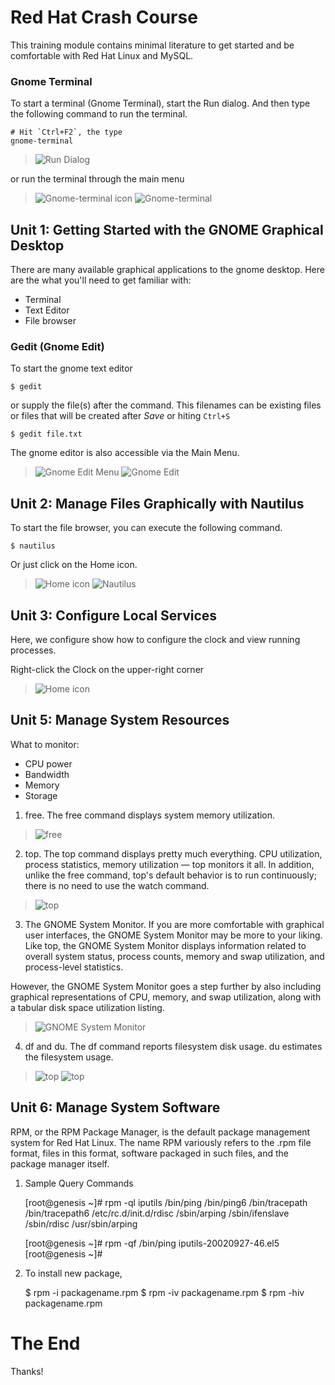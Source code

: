 # Red Hat Crash Course
This training module contains minimal literature to get started and be comfortable with Red Hat Linux and MySQL.

### Gnome Terminal
To start a terminal (Gnome Terminal), start the Run dialog.
And then type the following command to run the terminal.

	# Hit `Ctrl+F2`, the type
	gnome-terminal

> ![Run Dialog](/images/run-dialog.png)
	
or run the terminal through the main menu

> ![Gnome-terminal icon](/images/main-menu-gnome-terminal.png)
> ![Gnome-terminal](/images/gnome-terminal.png)

## Unit 1: Getting Started with the GNOME Graphical Desktop
There are many available graphical applications to the gnome desktop.
Here are the what you'll need to get familiar with:

* Terminal
* Text Editor
* File browser

### Gedit (Gnome Edit)
To start the gnome text editor

	$ gedit

or supply the file(s) after the command. This filenames can be
existing files or files that will be created after *Save* or hiting `Ctrl+S`

	$ gedit file.txt
	
The gnome editor is also accessible via the Main Menu.

> ![Gnome Edit Menu](/images/main-menu-gedit.png)
> ![Gnome Edit](/images/gedit.png)

## Unit 2: Manage Files Graphically with Nautilus
To start the file browser, you can execute the following command.

	$ nautilus

Or just click on the Home icon.

> ![Home icon](/images/home-icon.png)
> ![Nautilus](/images/nautilus.png)


## Unit 3: Configure Local Services
Here, we configure show how to configure the clock and view running processes.

Right-click the Clock on the upper-right corner
	
> ![Home icon](/images/local-services-clock.png)

## Unit 5: Manage System Resources
What to monitor:

* CPU power
* Bandwidth
* Memory
* Storage


1. free. The free command displays system memory utilization. 

> ![free](/images/unit_5-free.png)

2. top. The top command displays pretty much everything. CPU utilization, process statistics, memory utilization — top monitors it all. In addition, unlike the free command, top's default behavior is to run continuously; there is no need to use the watch command.

> ![top](/images/unit_5_1.png)

3. The GNOME System Monitor. If you are more comfortable with graphical user interfaces, the GNOME System Monitor may be more to your liking. Like top, the GNOME System Monitor displays information related to overall system status, process counts, memory and swap utilization, and process-level statistics.

However, the GNOME System Monitor goes a step further by also including graphical representations of CPU, memory, and swap utilization, along with a tabular disk space utilization listing.

> ![GNOME System Monitor](/images/unit_5-gnome_system_monitor2.png)

4. df and du. The df command reports filesystem disk usage. du estimates the filesystem usage.

> ![top](/images/unit_5-df.png)
> ![top](/images/unit_5-du1.png)

	
## Unit 6: Manage System Software
RPM, or the RPM Package Manager, is the default package management system for Red Hat Linux. The name RPM variously refers to the .rpm file format, files in this format, software packaged in such files, and the package manager itself. 

1. Sample Query Commands

    [root@genesis ~]# rpm -ql iputils
    /bin/ping
    /bin/ping6
    /bin/tracepath
    /bin/tracepath6
    /etc/rc.d/init.d/rdisc
    /sbin/arping
    /sbin/ifenslave
    /sbin/rdisc
    /usr/sbin/arping

    [root@genesis ~]# rpm -qf /bin/ping
    iputils-20020927-46.el5
    [root@genesis ~]# 

2. To install new package,

    $ rpm -i packagename.rpm
    $ rpm -iv packagename.rpm
    $ rpm -hiv packagename.rpm



# The End

Thanks!
